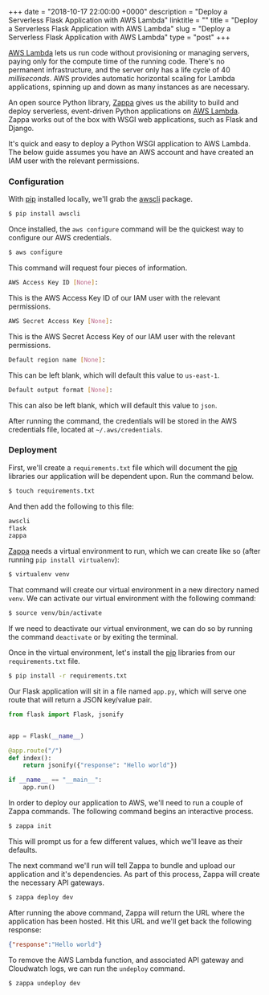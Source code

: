 +++
date = "2018-10-17 22:00:00 +0000"
description = "Deploy a Serverless Flask Application with AWS Lambda"
linktitle = ""
title = "Deploy a Serverless Flask Application with AWS Lambda"
slug = "Deploy a Serverless Flask Application with AWS Lambda"
type = "post"
+++

[AWS Lambda](https://aws.amazon.com/lambda/) lets us run code without provisioning or managing servers, paying only for the compute time of the running code. There's no permanent infrastructure, and the server only has a life cycle of 40 *milliseconds*. AWS provides automatic horizontal scaling for Lambda applications, spinning up and down as many instances as are necessary.

An open source Python library, [Zappa](https://github.com/Miserlou/Zappa) gives us the ability to build and deploy serverless, event-driven Python applications on [AWS Lambda](https://aws.amazon.com/lambda/). Zappa works out of the box with WSGI web applications, such as Flask and Django. 

It's quick and easy to deploy a Python WSGI application to AWS Lambda. The below guide assumes you have an AWS account and have created an IAM user with the relevant permissions.

### Configuration

With [pip](https://pypi.org/project/pip/) installed locally, we'll grab the [awscli](https://pypi.org/project/awscli/) package.

```bash
$ pip install awscli
```

Once installed, the `aws configure` command will be the quickest way to configure our AWS credentials.

```bash
$ aws configure
```

This command will request four pieces of information.

```bash
AWS Access Key ID [None]:
```

This is the AWS Access Key ID of our IAM user with the relevant permissions.

```bash
AWS Secret Access Key [None]:
```

This is the AWS Secret Access Key of our IAM user with the relevant permissions.

```bash
Default region name [None]:
```

This can be left blank, which will default this value to `us-east-1`.

```bash
Default output format [None]:
```

This can also be left blank, which will default this value to `json`.

After running the command, the credentials will be stored in the AWS credentials file, located at `~/.aws/credentials`.

### Deployment

First, we'll create a `requirements.txt` file which will document the [pip](https://pypi.org/project/pip/) libraries our application will be dependent upon. Run the command below.

```bash
$ touch requirements.txt
```

And then add the following to this file:

```bash
awscli
flask
zappa
```

[Zappa](https://github.com/Miserlou/Zappa) needs a virtual environment to run, which we can create like so (after running `pip install virtualenv`):

```bash
$ virtualenv venv
```

That command will create our virtual environment in a new directory named `venv`. We can activate our virtual environment with the following command:

```bash
$ source venv/bin/activate
```

If we need to deactivate our virtual environment, we can do so by running the command `deactivate` or by exiting the terminal.

Once in the virtual environment, let's install the [pip](https://pypi.org/project/pip/) libraries from our `requirements.txt` file.

```bash
$ pip install -r requirements.txt
```

Our Flask application will sit in a file named `app.py`, which will serve one route that will return a JSON key/value pair.

```python
from flask import Flask, jsonify


app = Flask(__name__)

@app.route("/")
def index():
	return jsonify({"response": "Hello world"})

if __name__ == "__main__":
	app.run()
```

In order to deploy our application to AWS, we'll need to run a couple of Zappa commands. The following command begins an interactive process.

```bash
$ zappa init
```

This will prompt us for a few different values, which we'll leave as their defaults.

The next command we'll run will tell Zappa to bundle and upload our application and it's dependencies. As part of this process, Zappa will create the necessary API gateways.

```bash
$ zappa deploy dev
```

After running the above command, Zappa will return the URL where the application has been hosted. Hit this URL and we'll get back the following response:

```json
{"response":"Hello world"}
```

To remove the AWS Lambda function, and associated API gateway and Cloudwatch logs, we can run the `undeploy` command.

```bash
$ zappa undeploy dev
```
